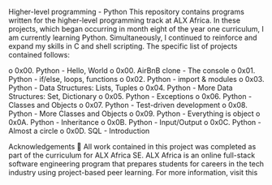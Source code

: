 Higher-level programming - Python
This repository contains programs written for the higher-level programming track at ALX Africa. In these projects, which began occurring in month eight of the year one curriculum, I am currently learning Python. Simultaneously, I continued to reinforce and expand my skills in C and shell scripting. The specific list of projects contained follows:

o	0x00. Python - Hello, World
o	0x00. AirBnB clone - The console
o	0x01. Python - if/else, loops, functions
o	0x02. Python - import & modules
o	0x03. Python - Data Structures: Lists, Tuples
o	0x04. Python - More Data Structures: Set, Dictionary
o	0x05. Python - Exceptions
o	0x06. Python - Classes and Objects
o	0x07. Python - Test-driven development
o	0x08. Python - More Classes and Objects
o	0x09. Python - Everything is object
o	0x0A. Python - Inheritance
o	0x0B. Python - Input/Output
o	0x0C. Python - Almost a circle
o	0x0D. SQL - Introduction

Acknowledgements 🙏
All work contained in this project was completed as part of the curriculum for ALX Africa SE. ALX Africa is an online full-stack software engineering program that prepares students for careers in the tech industry using project-based peer learning. For more information, visit this

